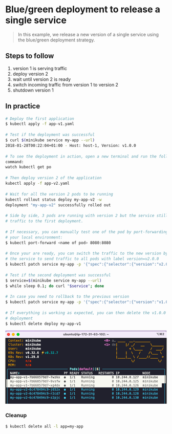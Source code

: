 Blue/green deployment to release a single service
=================================================

> In this example, we release a new version of a single service using the
blue/green deployment strategy.

## Steps to follow

1. version 1 is serving traffic
1. deploy version 2
1. wait until version 2 is ready
1. switch incoming traffic from version 1 to version 2
1. shutdown version 1

## In practice

```bash
# Deploy the first application
$ kubectl apply -f app-v1.yaml

# Test if the deployment was successful
$ curl $(minikube service my-app --url)
2018-01-28T00:22:04+01:00 - Host: host-1, Version: v1.0.0

# To see the deployment in action, open a new terminal and run the following
command:
watch kubectl get po

# Then deploy version 2 of the application
kubectl apply -f app-v2.yaml

# Wait for all the version 2 pods to be running
kubectl rollout status deploy my-app-v2 -w
deployment "my-app-v2" successfully rolled out

# Side by side, 3 pods are running with version 2 but the service still send
# traffic to the first deployment.

# If necessary, you can manually test one of the pod by port-forwarding it to
# your local environment:
$ kubectl port-forward <name of pod> 8080:8080

# Once your are ready, you can switch the traffic to the new version by patching
# the service to send traffic to all pods with label version=v2.0.0
$ kubectl patch service my-app -p '{"spec":{"selector":{"version":"v2.0.0"}}}'

# Test if the second deployment was successful
$ service=$(minikube service my-app --url)
$ while sleep 0.1; do curl "$service"; done

# In case you need to rollback to the previous version
$ kubectl patch service my-app -p '{"spec":{"selector":{"version":"v1.0.0"}}}'

# If everything is working as expected, you can then delete the v1.0.0
# deployment
$ kubectl delete deploy my-app-v1
```

![app deploy vx](my-app-vx.png)

### Cleanup

```bash
$ kubectl delete all -l app=my-app
```
